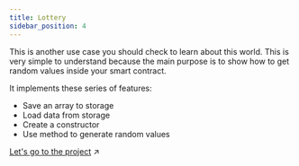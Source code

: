 ```yaml
---
title: Lottery
sidebar_position: 4
---
```

This is another use case you should check to learn about this world. This is very simple to understand because
the main purpose is to show how to get random values inside your smart contract.

It implements these series of features:
- Save an array to storage
- Load data from storage
- Create a constructor
- Use method to generate random values


[Let's go to the project](https://github.com/Zondax/fil-lottery-actor-as) :arrow_upper_right:
